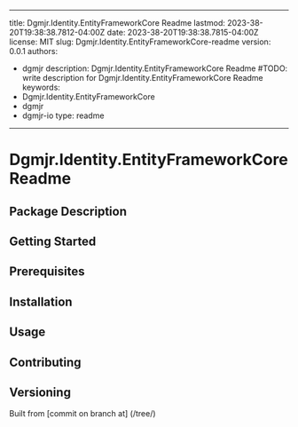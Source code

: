---

title: Dgmjr.Identity.EntityFrameworkCore Readme
lastmod: 2023-38-20T19:38:38.7812-04:00Z
date: 2023-38-20T19:38:38.7815-04:00Z
license: MIT
slug: Dgmjr.Identity.EntityFrameworkCore-readme
version: 0.0.1
authors:
- dgmjr
description: Dgmjr.Identity.EntityFrameworkCore Readme #TODO: write description for Dgmjr.Identity.EntityFrameworkCore Readme
keywords:
- Dgmjr.Identity.EntityFrameworkCore
- dgmjr
- dgmjr-io
type: readme
------------

# Dgmjr.Identity.EntityFrameworkCore Readme

<!-- TODO: Write the contents of the Dgmjr.Identity.EntityFrameworkCore Readme file -->

## Package Description

## Getting Started

## Prerequisites

## Installation

## Usage

## Contributing

## Versioning

Built from [commit  on branch  at]
(/tree/)
